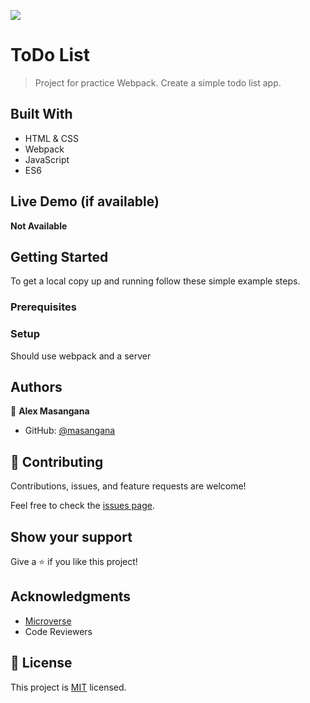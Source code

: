 ![](https://img.shields.io/badge/Microverse-blueviolet)

# ToDo List

> Project for practice Webpack. Create a simple todo list app.


## Built With

- HTML & CSS
- Webpack
- JavaScript
- ES6

## Live Demo (if available)

**Not Available**


## Getting Started


To get a local copy up and running follow these simple example steps.

### Prerequisites

### Setup
Should use webpack and a server


## Authors

👤 **Alex Masangana**

- GitHub: [@masangana](https://github.com/masanagna)
## 🤝 Contributing

Contributions, issues, and feature requests are welcome!

Feel free to check the [issues page](https://github.com/mavericks-db/todo-list/issues).

## Show your support

Give a ⭐️ if you like this project!

## Acknowledgments

- [Microverse](https://www.microverse.org/)
- Code Reviewers

## 📝 License

This project is [MIT](./MIT.md) licensed.